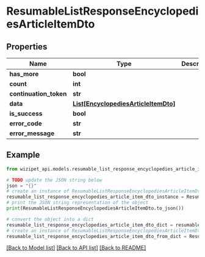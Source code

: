 # ResumableListResponseEncyclopediesArticleItemDto


## Properties

Name | Type | Description | Notes
------------ | ------------- | ------------- | -------------
**has_more** | **bool** |  | [optional] 
**count** | **int** |  | [optional] 
**continuation_token** | **str** |  | [optional] 
**data** | [**List[EncyclopediesArticleItemDto]**](EncyclopediesArticleItemDto.md) |  | [optional] 
**is_success** | **bool** |  | [optional] 
**error_code** | **str** |  | [optional] 
**error_message** | **str** |  | [optional] 

## Example

```python
from wizipet_api.models.resumable_list_response_encyclopedies_article_item_dto import ResumableListResponseEncyclopediesArticleItemDto

# TODO update the JSON string below
json = "{}"
# create an instance of ResumableListResponseEncyclopediesArticleItemDto from a JSON string
resumable_list_response_encyclopedies_article_item_dto_instance = ResumableListResponseEncyclopediesArticleItemDto.from_json(json)
# print the JSON string representation of the object
print(ResumableListResponseEncyclopediesArticleItemDto.to_json())

# convert the object into a dict
resumable_list_response_encyclopedies_article_item_dto_dict = resumable_list_response_encyclopedies_article_item_dto_instance.to_dict()
# create an instance of ResumableListResponseEncyclopediesArticleItemDto from a dict
resumable_list_response_encyclopedies_article_item_dto_from_dict = ResumableListResponseEncyclopediesArticleItemDto.from_dict(resumable_list_response_encyclopedies_article_item_dto_dict)
```
[[Back to Model list]](../README.md#documentation-for-models) [[Back to API list]](../README.md#documentation-for-api-endpoints) [[Back to README]](../README.md)



